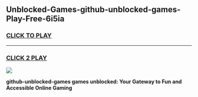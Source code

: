 
## Unblocked-Games-github-unblocked-games-Play-Free-6i5ia
<h3>
<a href="https://premium76.site?title=github-unblocked-games&ref=10A">CLICK TO PLAY</a></h3>
<hr>

<h3>
<a href="https://premium76.site?title=github-unblocked-games&ref=10A">CLICK 2 PLAY</a>
  
</h3>

<a href="https://premium76.site?title=github-unblocked-games&ref=10A"><img src="https://clearcache.store/games.png"></a>


**github-unblocked-games games unblocked: Your Gateway to Fun and Accessible Online Gaming**
